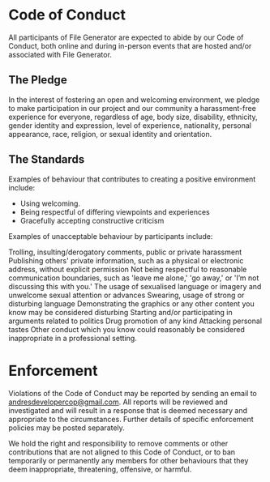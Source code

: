 # Code of Conduct

All participants of File Generator are expected to abide by our Code of Conduct, both online and during in-person events that are hosted and/or associated with File Generator.

## The Pledge

In the interest of fostering an open and welcoming environment, we pledge to make participation in our project and our community a harassment-free experience for everyone, regardless of age, body size, disability, ethnicity, gender identity and expression, level of experience, nationality, personal appearance, race, religion, or sexual identity and orientation.

## The Standards

Examples of behaviour that contributes to creating a positive environment include:

* Using welcoming.
* Being respectful of differing viewpoints and experiences
* Gracefully accepting constructive criticism

Examples of unacceptable behaviour by participants include:

Trolling, insulting/derogatory comments, public or private harassment
Publishing others' private information, such as a physical or electronic address, without explicit permission
Not being respectful to reasonable communication boundaries, such as 'leave me alone,' 'go away,' or 'I’m not discussing this with you.'
The usage of sexualised language or imagery and unwelcome sexual attention or advances
Swearing, usage of strong or disturbing language
Demonstrating the graphics or any other content you know may be considered disturbing
Starting and/or participating in arguments related to politics
Drug promotion of any kind
Attacking personal tastes
Other conduct which you know could reasonably be considered inappropriate in a professional setting.

# Enforcement
Violations of the Code of Conduct may be reported by sending an email to andresdevelopercop@gmail.com. All reports will be reviewed and investigated and will result in a response that is deemed necessary and appropriate to the circumstances. Further details of specific enforcement policies may be posted separately.

We hold the right and responsibility to remove comments or other contributions that are not aligned to this Code of Conduct, or to ban temporarily or permanently any members for other behaviours that they deem inappropriate, threatening, offensive, or harmful.